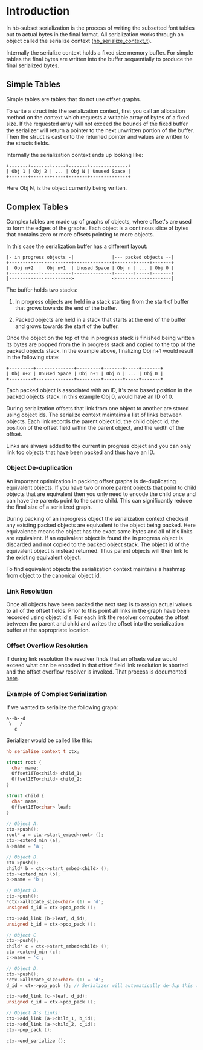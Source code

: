 # Introduction

In hb-subset serialization is the process of writing the subsetted font
tables out to actual bytes in the final format. All serialization works
through an object called the serialize context
([hb_serialize_context_t](https://github.com/harfbuzz/harfbuzz/blob/main/src/hb-serialize.hh)).

Internally the serialize context holds a fixed size memory buffer. For simple
tables the final bytes are written into the buffer sequentially to produce
the final serialized bytes.

## Simple Tables

Simple tables are tables that do not use offset graphs.

To write a struct into the serialization context, first you call an
allocation method on the context which requests a writable array of bytes of
a fixed size. If the requested array will not exceed the bounds of the fixed
buffer the serializer will return a pointer to the next unwritten portion
of the buffer. Then the struct is cast onto the returned pointer and values
are written to the structs fields.

Internally the serialization context ends up looking like:

```
+-------+-------+-----+-------+--------------+
| Obj 1 | Obj 2 | ... | Obj N | Unused Space |
+-------+-------+-----+-------+--------------+
```

Here Obj N, is the object currently being written.

## Complex Tables

Complex tables are made up of graphs of objects, where offset's are used
to form the edges of the graphs. Each object is a continous slice of bytes
that contains zero or more offsets pointing to more objects.

In this case the serialization buffer has a different layout:

```
|- in progress objects -|              |--- packed objects --|
+-----------+-----------+--------------+-------+-----+-------+
|  Obj n+2  |  Obj n+1  | Unused Space | Obj n | ... | Obj 0 |
+-----------+-----------+--------------+-------+-----+-------+
|----------------------->              <---------------------|
```

The buffer holds two stacks:

1. In progress objects are held in a stack starting from the start of buffer
   that grows towards the end of the buffer.

2. Packed objects are held in a stack that starts at the end of the buffer
   and grows towards the start of the buffer.

Once the object on the top of the in progress stack is finished being written
its bytes are popped from the in progress stack and copied to the top of
the packed objects stack. In the example above, finalizing Obj n+1
would result in the following state:

```
+---------+--------------+---------+-------+-----+-------+
| Obj n+2 | Unused Space | Obj n+1 | Obj n | ... | Obj 0 |
+---------+--------------+---------+-------+-----+-------+
```

Each packed object is associated with an ID, it's zero based position in the packed
objects stack. In this example Obj 0, would have an ID of 0.

During serialization offsets that link from one object to another are stored
using object ids. The serialize context maintains a list of links between
objects. Each link records the parent object id, the child object id, the position
of the offset field within the parent object, and the width of the offset.

Links are always added to the current in progress object and you can only link too
objects that have been packed and thus have an ID.

### Object De-duplication

An important optimization in packing offset graphs is de-duplicating equivalent objects. If you
have two or more parent objects that point to child objects that are equivalent then you only need
to encode the child once and can have the parents point to the same child. This can significantly
reduce the final size of a serialized graph.

During packing of an inprogress object the serialization context checks if any existing packed
objects are equivalent to the object being packed. Here equivalence means the object has the
exact same bytes and all of it's links are equivalent. If an equivalent object is found the
in progress object is discarded and not copied to the packed object stack. The object id of
the equivalent object is instead returned. Thus parent objects will then link to the existing
equivalent object.

To find equivalent objects the serialization context maintains a hashmap from object to the canonical
object id.

### Link Resolution

Once all objects have been packed the next step is to assign actual values to all of the offset
fields. Prior to this point all links in the graph have been recorded using object id's. For each
link the resolver computes the offset between the parent and child and writes the offset into
the serialization buffer at the appropriate location.

### Offset Overflow Resolution

If during link resolution the resolver finds that an offsets value would exceed what can be encoded
in that offset field link resolution is aborted and the offset overflow resolver is invoked.
That process is documented [here](reapcker.md).


### Example of Complex Serialization


If we wanted to serialize the following graph:

```
a--b--d
 \   /
   c
```

Serializer would be called like this:

```c++
hb_serialize_context_t ctx;

struct root {
  char name;
  Offset16To<child> child_1;
  Offset16To<child> child_2;
}

struct child {
  char name;
  Offset16To<char> leaf;
}

// Object A.
ctx->push();
root* a = ctx->start_embed<root> ();
ctx->extend_min (a);
a->name = 'a';

// Object B.
ctx->push();
child* b = ctx->start_embed<child> ();
ctx->extend_min (b);
b->name = 'b';

// Object D.
ctx->push();
*ctx->allocate_size<char> (1) = 'd';
unsigned d_id = ctx->pop_pack ();

ctx->add_link (b->leaf, d_id);
unsigned b_id = ctx->pop_pack ();

// Object C
ctx->push();
child* c = ctx->start_embed<child> ();
ctx->extend_min (c);
c->name = 'c';

// Object D.
ctx->push();
*ctx->allocate_size<char> (1) = 'd';
d_id = ctx->pop_pack (); // Serializer will automatically de-dup this with the previous 'd'

ctx->add_link (c->leaf, d_id);
unsigned c_id = ctx->pop_pack ();

// Object A's links:
ctx->add_link (a->child_1, b_id);
ctx->add_link (a->child_2, c_id);
ctx->pop_pack ();

ctx->end_serialize ();

```
